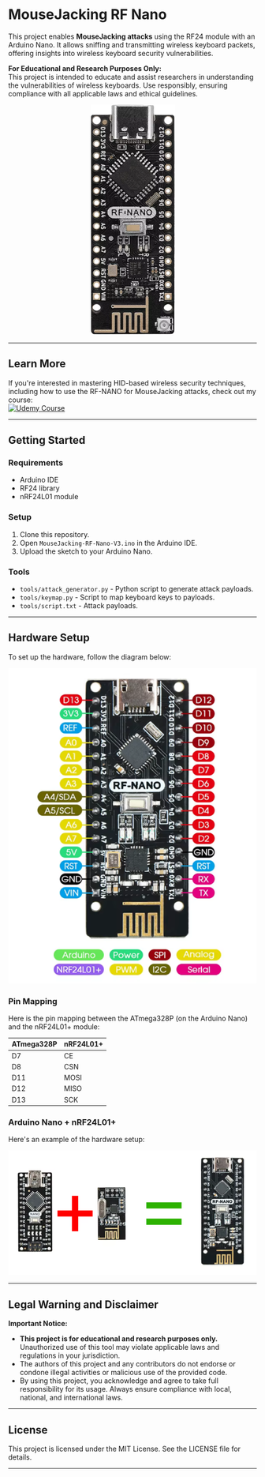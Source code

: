 # MouseJacking RF Nano

This project enables **MouseJacking attacks** using the RF24 module with an Arduino Nano. It allows sniffing and transmitting wireless keyboard packets, offering insights into wireless keyboard security vulnerabilities. 

**For Educational and Research Purposes Only:**  
This project is intended to educate and assist researchers in understanding the vulnerabilities of wireless keyboards. Use responsibly, ensuring compliance with all applicable laws and ethical guidelines.

<div align="center">
<img src="images/1.png" alt="RF-Nano" />
</div>

---

## Learn More

If you're interested in mastering HID-based wireless security techniques, including how to use the RF-NANO for MouseJacking attacks, check out my course:  
[![Udemy Course](https://img.shields.io/badge/Udemy-Course-blue?style=for-the-badge&logo=udemy)](https://www.udemy.com/course/ethical-hacking-with-hid-devices-v2/?referralCode=D8F750ADC921F5130BEE)

---

## Getting Started

### Requirements

- Arduino IDE
- RF24 library
- nRF24L01 module

### Setup

1. Clone this repository.
2. Open `MouseJacking-RF-Nano-V3.ino` in the Arduino IDE.
3. Upload the sketch to your Arduino Nano.

### Tools

- `tools/attack_generator.py` - Python script to generate attack payloads.
- `tools/keymap.py` - Script to map keyboard keys to payloads.
- `tools/script.txt` - Attack payloads.

---

## Hardware Setup

To set up the hardware, follow the diagram below:

![Hardware Setup](images/2.png)

### Pin Mapping

Here is the pin mapping between the ATmega328P (on the Arduino Nano) and the nRF24L01+ module:

| ATmega328P | nRF24L01+ |
|------------|-----------|
| D7         | CE        |
| D8         | CSN       |
| D11        | MOSI      |
| D12        | MISO      |
| D13        | SCK       |

### Arduino Nano + nRF24L01+

Here's an example of the hardware setup:

![Example](images/3.png)

---

## Legal Warning and Disclaimer

**Important Notice:**

- **This project is for educational and research purposes only.** Unauthorized use of this tool may violate applicable laws and regulations in your jurisdiction.  
- The authors of this project and any contributors do not endorse or condone illegal activities or malicious use of the provided code.
- By using this project, you acknowledge and agree to take full responsibility for its usage. Always ensure compliance with local, national, and international laws.

---

## License

This project is licensed under the MIT License. See the LICENSE file for details.

---
